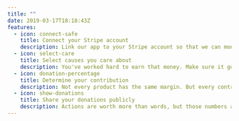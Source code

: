 ```yaml
---
title: ""
date: 2019-03-17T18:18:43Z
features:
  - icon: connect-safe
    title: Connect your Stripe account
    description: Link our app to your Stripe account so that we can monitor sales.
  - icon: select-care
    title: Select causes you care about
    description: You've worked hard to earn that money. Make sure it goes to the right hand.
  - icon: donation-percentage
    title: Determine your contribution
    description: Not every product has the same margin. But every contribution counts.
  - icon: show-donations
    title: Share your donations publicly
    description: Actions are worth more than words, but those numbers are still worth sharing.
---
```


